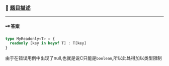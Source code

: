 ### 🔗 [题目描述](https://github.com/type-challenges/type-challenges/blob/main/questions/00007-easy-readonly/README.zh-CN.md)
---
#### 🗝 答案
```ts
type MyReadonly<T> = {
  readonly [key in keyof T] : T[key]
}
```
由于在错误用例中出现了null,也就是说C只能是`boolean`,所以此处得加以类型限制